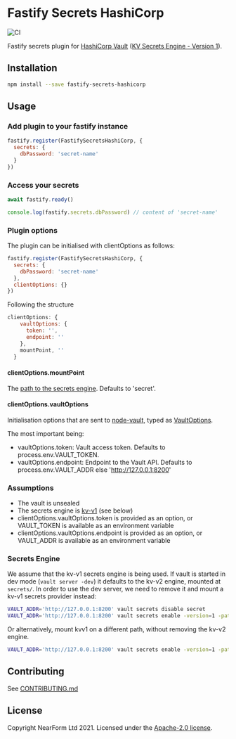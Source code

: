 # Fastify Secrets HashiCorp

![CI](https://github.com/nearform/fastify-secrets-hashicorp/workflows/CI/badge.svg)

Fastify secrets plugin for [HashiCorp Vault](https://www.vaultproject.io) ([KV Secrets Engine - Version 1](https://www.vaultproject.io/docs/secrets/kv/kv-v1)).

## Installation

```sh
npm install --save fastify-secrets-hashicorp
```

## Usage

### Add plugin to your fastify instance

```js
fastify.register(FastifySecretsHashiCorp, {
  secrets: {
    dbPassword: 'secret-name'
  }
})
```

### Access your secrets

```js
await fastify.ready()

console.log(fastify.secrets.dbPassword) // content of 'secret-name'
```

### Plugin options

The plugin can be initialised with clientOptions as follows:

```js
fastify.register(FastifySecretsHashiCorp, {
  secrets: {
    dbPassword: 'secret-name'
  },
  clientOptions: {}
})
```

Following the structure

```js
clientOptions: {
    vaultOptions: {
      token: '',
      endpoint: ''
    },
    mountPoint, ''
  }
```

#### clientOptions.mountPoint

The [path to the secrets engine](https://www.vaultproject.io/docs/secrets#secrets-engines-lifecycle). Defaults to 'secret'.

#### clientOptions.vaultOptions

Initialisation options that are sent to [node-vault](https://github.com/kr1sp1n/node-vault), typed as [VaultOptions](https://github.com/kr1sp1n/node-vault/blob/70097269d35a58bb560b5290190093def96c87b1/index.d.ts#L115-L130).

The most important being:

- vaultOptions.token: Vault access token. Defaults to process.env.VAULT_TOKEN.
- vaultOptions.endpoint: Endpoint to the Vault API. Defaults to process.env.VAULT_ADDR else 'http://127.0.0.1:8200'

### Assumptions

- The vault is unsealed
- The secrets engine is [kv-v1](https://www.vaultproject.io/docs/secrets/kv/kv-v1)
  (see below)
- clientOptions.vaultOptions.token is provided as an option, or VAULT_TOKEN is available as an environment variable
- clientOptions.vaultOptions.endpoint is provided as an option, or VAULT_ADDR is available as an environment variable

### Secrets Engine

We assume that the kv-v1 secrets engine is being used. If vault is started in dev mode (`vault server -dev`) it defaults to the kv-v2 engine, mounted at `secrets/`. In order to use the dev server, we need to remove it and mount a kv-v1 secrets provider instead:

```sh
VAULT_ADDR='http://127.0.0.1:8200' vault secrets disable secret
VAULT_ADDR='http://127.0.0.1:8200' vault secrets enable -version=1 -path=secret kv
```

Or alternatively, mount kvv1 on a different path, without removing the kv-v2 engine.

```sh
VAULT_ADDR='http://127.0.0.1:8200' vault secrets enable -version=1 -path=kvv1 kv
```

## Contributing

See [CONTRIBUTING.md](./CONTRIBUTING.md)

## License

Copyright NearForm Ltd 2021. Licensed under the [Apache-2.0 license](http://www.apache.org/licenses/LICENSE-2.0).
